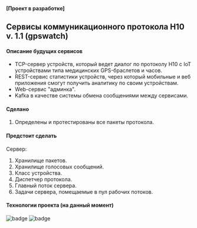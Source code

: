 #### [Проект в разработке] ####
## **Сервисы коммуникационного протокола H10 v. 1.1 (gpswatch)** ## 
#### Описание будущих сервисов ####
+ TCP-сервер устройств, который ведет диалог по протоколу H10 с IoT устройствами типа медицинских GPS-браслетов и часов.
+ REST-сервис статистики устройств, через который мобильные и веб приложения смогут получить аналитику по своим устройствам.
+ Web-сервис "админка".
+ Kafka в качестве системы обмена сообщениями между сервисами.
#### Сделано ####
1. Определены и протестированы все пакеты протокола.
#### Предстоит сделать ####
Сервер:
1. Хранилище пакетов.
2. Хранилище голосовых сообщений.
1. Класс устройства.
2. Диспетчер протокола.
3. Главный поток сервера.
4. Задачи сервера, помещаемые в пул рабочих потоков.
#### Технологии проекта (на данный момент) ####
![badge](https://img.shields.io/badge/Java-11-green)
![badge](https://img.shields.io/badge/Maven-3.6-green)